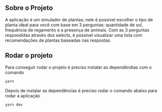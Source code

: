 ## Sobre o Projeto

A aplicação é um simulador de plantas; nele é possível escolher o tipo de planta ideal para você com base em 3 perguntas: quantidade de sol, frequência de regamento e a presença de animais. Com as 3 perguntas respondidas através dos selects, é possível visualizar uma lista com recomendações de plantas baseadas nas respostas.

## Rodar o projeto

Para conseguir rodar o projeto é preciso instalar as dependêndias com o comando
```sh
yarn
```
Depois de instalar as dependências é preciso rodar o comando abaixo para rodar a aplicação
```sh
yarn dev
```
